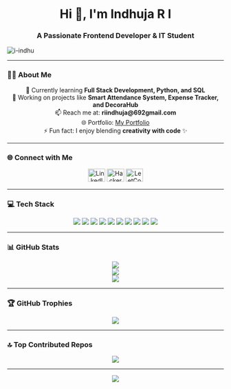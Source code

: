 <h1 align="center">Hi 👋, I'm Indhuja R I</h1>
<h3 align="center">A Passionate Frontend Developer & IT Student</h3>

<p align="">
  <img src="https://komarev.com/ghpvc/?username=i-indhu&label=Profile%20views&color=0e75b6&style=flat" alt="i-indhu" />
</p>

---

### 👩‍💻 About Me  
<p align="center">
🌱 Currently learning <b>Full Stack Development, Python, and SQL</b> <br>
🔭 Working on projects like <b>Smart Attendance System, Expense Tracker, and DecoraHub</b> <br>
📫 Reach me at: <b>riindhuja@692gmail.com</b> <br>
🌐 Portfolio: <a href="https://i-indhu.github.io/My-Portfolio/">My Portfolio</a> <br>
⚡ Fun fact: I enjoy blending <b>creativity with code</b> ✨
</p>

---

### 🌐 Connect with Me  
<p align="center">
<a href="https://www.linkedin.com/in/r-i-indhuja-9464422b0/" target="blank"><img src="https://raw.githubusercontent.com/rahuldkjain/github-profile-readme-generator/master/src/images/icons/Social/linked-in-alt.svg" alt="LinkedIn" height="30" width="40" /></a>
<a href="https://www.hackerrank.com/profile/itsmeindhu13" target="blank"><img src="https://raw.githubusercontent.com/rahuldkjain/github-profile-readme-generator/master/src/images/icons/Social/hackerrank.svg" alt="HackerRank" height="30" width="40" /></a>
<a href="https://leetcode.com/u/itsmeindhu13/" target="blank"><img src="https://raw.githubusercontent.com/rahuldkjain/github-profile-readme-generator/master/src/images/icons/Social/leet-code.svg" alt="LeetCode" height="30" width="40" /></a>
</p>

---

### 💻 Tech Stack  
<p align="center">
<img src="https://img.shields.io/badge/c-%2300599C.svg?style=for-the-badge&logo=c&logoColor=white" />
<img src="https://img.shields.io/badge/html5-%23E34F26.svg?style=for-the-badge&logo=html5&logoColor=white" />
<img src="https://img.shields.io/badge/css3-%231572B6.svg?style=for-the-badge&logo=css3&logoColor=white" />
<img src="https://img.shields.io/badge/javascript-%23323330.svg?style=for-the-badge&logo=javascript&logoColor=%23F7DF1E" />
<img src="https://img.shields.io/badge/python-3670A0.svg?style=for-the-badge&logo=python&logoColor=ffdd54" />
<img src="https://img.shields.io/badge/java-%23ED8B00.svg?style=for-the-badge&logo=openjdk&logoColor=white" />
<img src="https://img.shields.io/badge/mysql-4479A1.svg?style=for-the-badge&logo=mysql&logoColor=white" />
<img src="https://img.shields.io/badge/github-%23121011.svg?style=for-the-badge&logo=github&logoColor=white" />
<img src="https://img.shields.io/badge/figma-%23F24E1E.svg?style=for-the-badge&logo=figma&logoColor=white" />
<img src="https://img.shields.io/badge/Canva-%2300C4CC.svg?style=for-the-badge&logo=Canva&logoColor=white" />
</p>

---

### 📊 GitHub Stats  
<p align="center">
<img src="https://github-readme-stats.vercel.app/api?username=i-indhu&theme=dark&hide_border=false&include_all_commits=true&count_private=true" /><br>
<img src="https://nirzak-streak-stats.vercel.app/?user=i-indhu&theme=dark&hide_border=false" /><br>
<img src="https://github-readme-stats.vercel.app/api/top-langs/?username=i-indhu&theme=dark&hide_border=false&include_all_commits=true&count_private=true&layout=compact" />
</p>

---

### 🏆 GitHub Trophies  
<p align="center">
<img src="https://github-profile-trophy.vercel.app/?username=i-indhu&theme=radical&no-frame=false&no-bg=false&margin-w=4" />
</p>

---

### 🔝 Top Contributed Repos  
<p align="center">
<img src="https://github-contributor-stats.vercel.app/api?username=i-indhu&limit=5&theme=great-gatsby&combine_all_yearly_contributions=true" />
</p>

---

<p align="center">
<a href="https://visitcount.itsvg.in">
  <img src="https://visitcount.itsvg.in/api?id=i-indhu&icon=0&color=0" />
</a>
</p>

<!-- Made with ❤️ using GPRM ( https://gprm.itsvg.in ) -->
